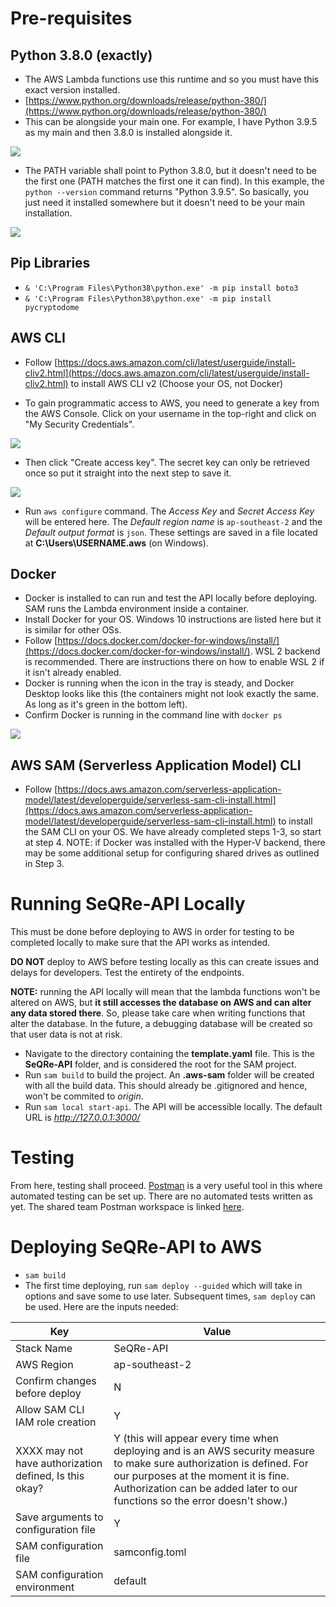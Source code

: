 
<!-- Best results viewed with a Markdown previewer. If using VSCode, right click this tab and select "
"Open Preview" -->

# Pre-requisites

## Python 3.8.0 (exactly)

- The AWS Lambda functions use this runtime and so you must have this exact version installed.
- [https://www.python.org/downloads/release/python-380/](https://www.python.org/downloads/release/python-380/)
- This can be alongside your main one. For example, I have Python 3.9.5 as my main and then 3.8.0 is installed alongside it.

![](https://i.ibb.co/Qp7smTr/image.png)

- The PATH variable shall point to Python 3.8.0, but it doesn't need to be the first one (PATH matches the first one it can find). In this example, the `python --version` command returns "Python 3.9.5". So basically, you just need it installed somewhere but it doesn't need to be your main installation.

![](https://i.ibb.co/ygzXrHd/image.png)

## Pip Libraries

- `& 'C:\Program Files\Python38\python.exe' -m pip install boto3`
- `& 'C:\Program Files\Python38\python.exe' -m pip install pycryptodome`

## AWS CLI

- Follow [https://docs.aws.amazon.com/cli/latest/userguide/install-cliv2.html](https://docs.aws.amazon.com/cli/latest/userguide/install-cliv2.html) to install AWS CLI v2 (Choose your OS, not Docker)

- To gain programmatic access to AWS, you need to generate a key from the AWS Console. Click on your username in the top-right and click on "My Security Credentials".

![](https://i.ibb.co/6yZf44V/image.png)

- Then click "Create access key". The secret key can only be retrieved once so put it straight into the next step to save it.

![](https://i.ibb.co/Sf0r1nZ/image.png)

- Run `aws configure` command. The _Access Key_ and _Secret Access Key_ will be entered here. The _Default region name_ is `ap-southeast-2` and the _Default output format_ is `json`. These settings are saved in a file located at __C:\Users\USERNAME\.aws__ (on Windows).

## Docker

- Docker is installed to can run and test the API locally before deploying. SAM runs the Lambda environment inside a container.
- Install Docker for your OS. Windows 10 instructions are listed here but it is similar for other OSs.
- Follow [https://docs.docker.com/docker-for-windows/install/](https://docs.docker.com/docker-for-windows/install/). WSL 2 backend is recommended. There are instructions there on how to enable WSL 2 if it isn't already enabled.
- Docker is running when the icon in the tray is steady, and Docker Desktop looks like this (the containers might not look exactly the same. As long as it's green in the bottom left).
- Confirm Docker is running in the command line with `docker ps`

![](https://i.ibb.co/YjRbkPR/image.png)

## AWS SAM (Serverless Application Model) CLI

- Follow [https://docs.aws.amazon.com/serverless-application-model/latest/developerguide/serverless-sam-cli-install.html](https://docs.aws.amazon.com/serverless-application-model/latest/developerguide/serverless-sam-cli-install.html) to install the SAM CLI on your OS. We have already completed steps 1-3, so start at step 4. NOTE: if Docker was installed with the Hyper-V backend, there may be some additional setup for configuring shared drives as outlined in Step 3.

# Running SeQRe-API Locally

This must be done before deploying to AWS in order for testing to be completed locally to make sure that the API works as intended.

__DO NOT__ deploy to AWS before testing locally as this can create issues and delays for developers. Test the entirety of the endpoints.

__NOTE:__ running the API locally will mean that the lambda functions won't be altered on AWS, but __it still accesses the database on AWS and can alter any data stored there__. So, please take care when writing functions that alter the database. In the future, a debugging database will be created so that user data is not at risk.

- Navigate to the directory containing the __template.yaml__ file. This is the __SeQRe-API__ folder, and is considered the root for the SAM project.
- Run `sam build` to build the project. An __.aws-sam__ folder will be created with all the build data. This should already be .gitignored and hence, won't be commited to _origin_.
- Run `sam local start-api`. The API will be accessible locally. The default URL is _http://127.0.0.1:3000/_

# Testing

From here, testing shall proceed. [Postman](https://www.postman.com/) is a very useful tool in this where automated testing can be set up. There are no automated tests written as yet. The shared team Postman workspace is linked [here](https://app.getpostman.com/join-team?invite_code=9edb5fc37dc7b26a2099c0cc1b9aeb20&ws=933784ea-2202-4f07-8c33-88ed42243d71).

# Deploying SeQRe-API to AWS

- `sam build`
- The first time deploying, run `sam deploy --guided` which will take in options and save some to use later. Subsequent times, `sam deploy` can be used. Here are the inputs needed:

| Key | Value |
| ------ | ------ |
| Stack Name | SeQRe-API |
| AWS Region | ap-southeast-2 |
| Confirm changes before deploy | N |
| Allow SAM CLI IAM role creation | Y |
| XXXX may not have authorization defined, Is this okay? | Y (this will appear every time when deploying and is  an AWS security measure to make sure authorization is defined. For our purposes at the moment it is fine. Authorization can be added later to our functions so the error doesn't show.) |
| Save arguments to configuration file | Y |
| SAM configuration file | samconfig.toml |
| SAM configuration environment | default |
